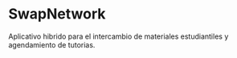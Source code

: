 # SwapNetwork
Aplicativo hibrido para el intercambio de materiales estudiantiles y agendamiento de tutorias.
